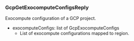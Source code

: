 ### GcpGetExocomputeConfigsReply
Exocompute configuration of a GCP project.

- exocomputeConfigs: list of GcpExocomputeConfigs
  - List of exocompute configurations mapped to region.
